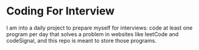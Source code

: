 # Coding For Interview
I am into a daily project to prepare myself for interviews: code at least one program per day that solves a problem in websites like leetCode and codeSignal, and this repo is meant to store those programs.
